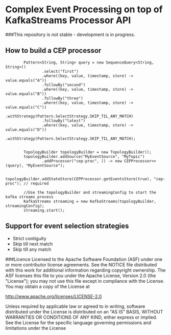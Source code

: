 Complex Event Processing on top of KafkaStreams Processor API
====================================

###This repository is not stable - development is in progress.

## How to build a CEP processor
```[java]
        Pattern<String, String> query = new SequenceQuery<String, String>()
                .select("first")
                .where((key, value, timestamp, store) -> value.equals("A"))
                .followBy("second")
                .where((key, value, timestamp, store) -> value.equals("B"))
                .followBy("three")
                .where((key, value, timestamp, store) -> value.equals("C"))
                .withStrategy(Pattern.SelectStrategy.SKIP_TIL_ANY_MATCH)
                .followBy("latest")
                .where((key, value, timestamp, store) -> value.equals("D"))
                .withStrategy(Pattern.SelectStrategy.SKIP_TIL_ANY_MATCH);

        
        TopologyBuilder topologyBuilder = new TopologyBuilder();
        topologyBuilder.addSource("MyEventSource", "MyTopic")
                .addProcessor("cep-proc", () -> new CEPProcessor<>(query), "MyEventSource");

        topologyBuilder.addStateStore(CEPProcessor.getEventsStore(true), "cep-proc"); // required

        //Use the topologyBuilder and streamingConfig to start the kafka streams process
        KafkaStreams streaming = new KafkaStreams(topologyBuilder, streamingConfig);
        streaming.start();
```
## Support for event selection strategies
 * Strict contiguity
 * Skip till next match
 * Skip till any match

###Licence
Licensed to the Apache Software Foundation (ASF) under one or more contributor license agreements. See the NOTICE file distributed with this work for additional information regarding copyright ownership. The ASF licenses this file to you under the Apache License, Version 2.0 (the "License"); you may not use this file except in compliance with the License. You may obtain a copy of the License at

http://www.apache.org/licenses/LICENSE-2.0

Unless required by applicable law or agreed to in writing, software distributed under the License is distributed on an "AS IS" BASIS, WITHOUT WARRANTIES OR CONDITIONS OF ANY KIND, either express or implied. See the License for the specific language governing permissions and limitations under the License